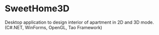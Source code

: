 # SweetHome3D
Desktop application to design interior of apartment in 2D and 3D mode. (C#.NET, WinForms, OpenGL, Tao Framework)
